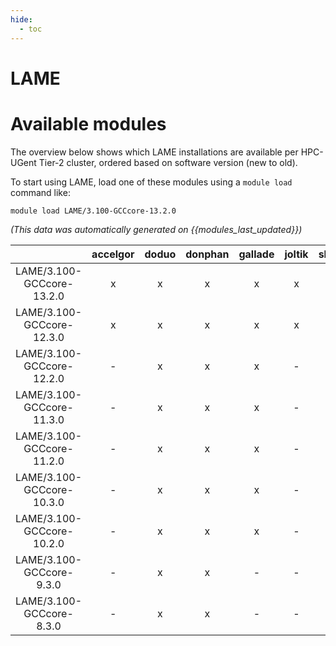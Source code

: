 ```yaml
---
hide:
  - toc
---
```


LAME
====

# Available modules


The overview below shows which LAME installations are available per HPC-UGent Tier-2 cluster, ordered based on software version (new to old).

To start using LAME, load one of these modules using a `module load` command like:

```shell
module load LAME/3.100-GCCcore-13.2.0
```

*(This data was automatically generated on {{modules_last_updated}})*  

| |accelgor|doduo|donphan|gallade|joltik|shinx|skitty|
| :---: | :---: | :---: | :---: | :---: | :---: | :---: | :---: |
|LAME/3.100-GCCcore-13.2.0|x|x|x|x|x|x|x|
|LAME/3.100-GCCcore-12.3.0|x|x|x|x|x|x|x|
|LAME/3.100-GCCcore-12.2.0|-|x|x|x|-|-|-|
|LAME/3.100-GCCcore-11.3.0|-|x|x|x|-|x|-|
|LAME/3.100-GCCcore-11.2.0|-|x|x|x|-|-|-|
|LAME/3.100-GCCcore-10.3.0|-|x|x|x|-|-|-|
|LAME/3.100-GCCcore-10.2.0|-|x|x|x|-|-|-|
|LAME/3.100-GCCcore-9.3.0|-|x|x|-|-|-|-|
|LAME/3.100-GCCcore-8.3.0|-|x|x|-|-|-|-|
